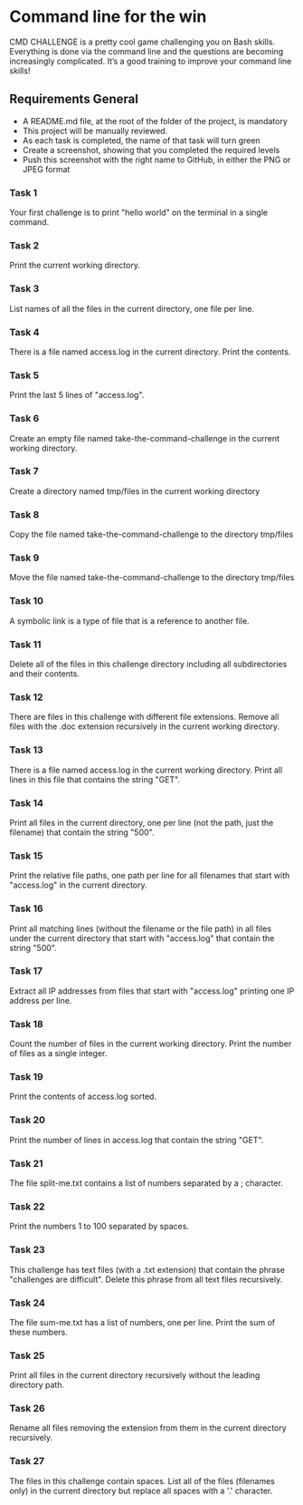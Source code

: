 # Command line for the win

CMD CHALLENGE is a pretty cool game challenging you on Bash skills. Everything is done via the command line and the questions are becoming increasingly complicated. It’s a good training to improve your command line skills!

## Requirements General
* A README.md file, at the root of the folder of the project, is mandatory
* This project will be manually reviewed.
* As each task is completed, the name of that task will turn green
* Create a screenshot, showing that you completed the required levels
* Push this screenshot with the right name to GitHub, in either the PNG or JPEG format

### Task 1
Your first challenge is to print "hello world" on the terminal in a single command.

### Task 2
Print the current working directory.

### Task 3
List names of all the files in the current directory, one file per line.

### Task 4
There is a file named access.log in the current directory. Print the contents.

### Task 5
Print the last 5 lines of "access.log".
 
### Task 6
Create an empty file named take-the-command-challenge in the current working directory.

### Task 7
Create a directory named tmp/files in the current working directory

### Task 8
Copy the file named take-the-command-challenge to the directory tmp/files

### Task 9
Move the file named take-the-command-challenge to the directory tmp/files

### Task 10
A symbolic link is a type of file that is a reference to another file.

### Task 11
Delete all of the files in this challenge directory including all subdirectories and their contents.

### Task 12
There are files in this challenge with different file extensions. Remove all files with the .doc extension recursively in the current working directory.

### Task 13
There is a file named access.log in the current working directory. Print all lines in this file that contains the string "GET".

### Task 14
Print all files in the current directory, one per line (not the path, just the filename) that contain the string "500".

### Task 15
Print the relative file paths, one path per line for all filenames that start with "access.log" in the current directory.

### Task 16
Print all matching lines (without the filename or the file path) in all files under the current directory that start with "access.log" that contain the string "500".

### Task 17
Extract all IP addresses from files that start with "access.log" printing one IP address per line.

### Task 18
Count the number of files in the current working directory. Print the number of files as a single integer.

### Task 19
Print the contents of access.log sorted.

### Task 20
Print the number of lines in access.log that contain the string "GET".

### Task 21
The file split-me.txt contains a list of numbers separated by a ; character.

### Task 22
Print the numbers 1 to 100 separated by spaces.

### Task 23
This challenge has text files (with a .txt extension) that contain the phrase "challenges are difficult". Delete this phrase from all text files recursively.

### Task 24
The file sum-me.txt has a list of numbers, one per line. Print the sum of these numbers.

### Task 25
Print all files in the current directory recursively without the leading directory path.

### Task 26
Rename all files removing the extension from them in the current directory recursively.

### Task 27
The files in this challenge contain spaces. List all of the files (filenames only) in the current directory but replace all spaces with a '.' character.
